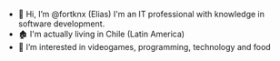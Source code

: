 - 👋 Hi, I’m @fortknx (Elias)  I'm an IT professional with knowledge in software development.
- 🏚️ I'm actually living in Chile (Latin America)
- 🌱 I’m interested in videogames, programming, technology and food
